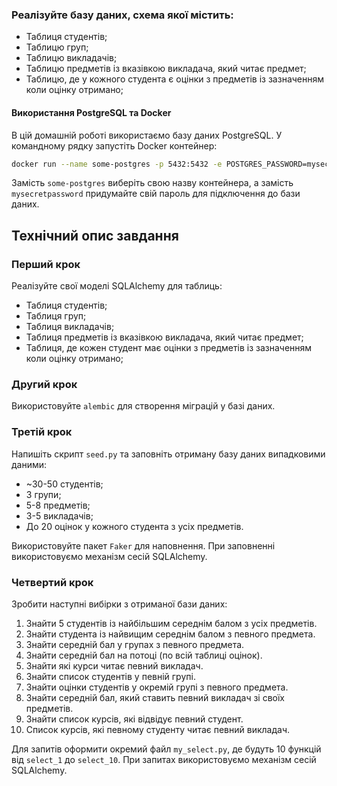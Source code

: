 ### Реалізуйте базу даних, схема якої містить:

- Таблиця студентів;
- Таблицю груп;
- Таблицю викладачів;
- Таблицю предметів із вказівкою викладача, який читає предмет;
- Таблицю, де у кожного студента є оцінки з предметів із зазначенням коли оцінку отримано;

#### Використання PostgreSQL та Docker

В цій домашній роботі використаємо базу даних PostgreSQL. У командному рядку запустіть Docker контейнер:

```bash
docker run --name some-postgres -p 5432:5432 -e POSTGRES_PASSWORD=mysecretpassword -d postgres
```

Замість `some-postgres` виберіть свою назву контейнера, а замість `mysecretpassword` придумайте свій пароль для підключення до бази даних.

## Технічний опис завдання

### Перший крок

Реалізуйте свої моделі SQLAlchemy для таблиць:

- Таблиця студентів;
- Таблиця груп;
- Таблиця викладачів;
- Таблиця предметів із вказівкою викладача, який читає предмет;
- Таблиця, де кожен студент має оцінки з предметів із зазначенням коли оцінку отримано;

### Другий крок

Використовуйте `alembic` для створення міграцій у базі даних.

### Третій крок

Напишіть скрипт `seed.py` та заповніть отриману базу даних випадковими даними:

- ~30-50 студентів;
- 3 групи;
- 5-8 предметів;
- 3-5 викладачів;
- До 20 оцінок у кожного студента з усіх предметів.

Використовуйте пакет `Faker` для наповнення. При заповненні використовуємо механізм сесій SQLAlchemy.

### Четвертий крок

Зробити наступні вибірки з отриманої бази даних:

1. Знайти 5 студентів із найбільшим середнім балом з усіх предметів.
2. Знайти студента із найвищим середнім балом з певного предмета.
3. Знайти середній бал у групах з певного предмета.
4. Знайти середній бал на потоці (по всій таблиці оцінок).
5. Знайти які курси читає певний викладач.
6. Знайти список студентів у певній групі.
7. Знайти оцінки студентів у окремій групі з певного предмета.
8. Знайти середній бал, який ставить певний викладач зі своїх предметів.
9. Знайти список курсів, які відвідує певний студент.
10. Список курсів, які певному студенту читає певний викладач.

Для запитів оформити окремий файл `my_select.py`, де будуть 10 функцій від `select_1` до `select_10`. При запитах використовуємо механізм сесій SQLAlchemy.